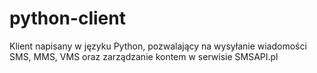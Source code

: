 python-client
=============

Klient napisany w języku Python, pozwalający na wysyłanie wiadomości SMS, MMS, VMS oraz zarządzanie kontem w serwisie SMSAPI.pl